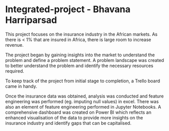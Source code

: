 # Integrated-project - Bhavana Harriparsad
This project focuses on the insurance industry in the African markets. As there is < 1% that are insured in Africa, there is large room to increase revenue.

The project began by gaining insights into the market to understand the problem and define a problem statement.
A problem landscape was created to better understand the problem and identify the necessary resources required.

To keep track of the project from initial stage to completion, a Trello board came in handy.

Once the insurance data was obtained, analysis was conducted and feature engineering was performed (eg. imputing null values) in excel.
There was also an element of feature engineering performed in Jupyter Notebooks.
A comprehensive dashboard was created on Power BI which reflects an enhanced visualisation of the data to provide more insights on the insurance industry and identify gaps that can be capitalised.

